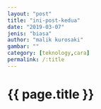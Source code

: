 ```yaml
---
layout: "post"
title: "ini-post-kedua"
date: "2019-03-07"
jenis: "biasa"
author: "malik kurosaki"
gambar: ""
category: [teknology,cara]
permalink: /:title
---
```



# {{ page.title }}